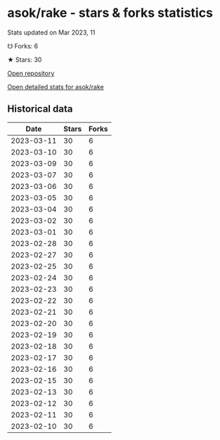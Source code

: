 # asok/rake - stars & forks statistics

Stats updated on Mar 2023, 11

☋ Forks: 6

★ Stars: 30

[Open repository](https://github.com/asok/rake)

[Open detailed stats for asok/rake](https://reviewgithub.com/rep/asok/rake)

## Historical data
| Date | Stars | Forks |
|------|-------|-------|
| 2023-03-11 | 30 | 6 | 
| 2023-03-10 | 30 | 6 | 
| 2023-03-09 | 30 | 6 | 
| 2023-03-07 | 30 | 6 | 
| 2023-03-06 | 30 | 6 | 
| 2023-03-05 | 30 | 6 | 
| 2023-03-04 | 30 | 6 | 
| 2023-03-02 | 30 | 6 | 
| 2023-03-01 | 30 | 6 | 
| 2023-02-28 | 30 | 6 | 
| 2023-02-27 | 30 | 6 | 
| 2023-02-25 | 30 | 6 | 
| 2023-02-24 | 30 | 6 | 
| 2023-02-23 | 30 | 6 | 
| 2023-02-22 | 30 | 6 | 
| 2023-02-21 | 30 | 6 | 
| 2023-02-20 | 30 | 6 | 
| 2023-02-19 | 30 | 6 | 
| 2023-02-18 | 30 | 6 | 
| 2023-02-17 | 30 | 6 | 
| 2023-02-16 | 30 | 6 | 
| 2023-02-15 | 30 | 6 | 
| 2023-02-13 | 30 | 6 | 
| 2023-02-12 | 30 | 6 | 
| 2023-02-11 | 30 | 6 | 
| 2023-02-10 | 30 | 6 | 

